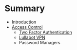 # Summary

* [Introduction](README.md)
* [Access Control](access/access_control.md)
   * [Two Factor Authentication](access/two_factor_authentication.md)
   * [Lullabot VPN](access/lullabot_vpn.md)
   * Password Managers

